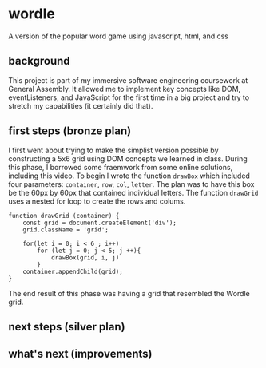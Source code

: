 # wordle
A version of the popular word game using javascript, html, and css 

## background
This project is part of my immersive software engineering coursework at General Assembly. It allowed me to implement key concepts like DOM, eventListeners, and JavaScript for the first time in a big project and try to stretch my capabilities (it certainly did that). 

## first steps (bronze plan)  
I first went about trying to make the simplist version possible by constructing a 5x6 grid using DOM concepts we learned in class. During this phase, I borrowed some fraemwork from some online solutions, including this video. To begin I wrote the function `drawBox` which included four parameters: `container`, `row`, `col`, `letter`. The plan was to have this box be the 60px by 60px that contained individual letters. The function `drawGrid` uses a nested for loop to create the rows and colums. 

```
function drawGrid (container) {
    const grid = document.createElement('div'); 
    grid.className = 'grid';

    for(let i = 0; i < 6 ; i++)
        for (let j = 0; j < 5; j ++){
            drawBox(grid, i, j)
        }
    container.appendChild(grid); 
}
```
The end result of this phase was having a grid that resembled the Wordle grid. 
## next steps (silver plan)

## what's next (improvements) 
